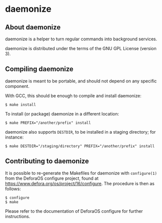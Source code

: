 daemonize
=========

About daemonize
---------------

daemonize is a helper to turn regular commands into background services.

daemonize is distributed under the terms of the GNU GPL License (version 3).


Compiling daemonize
-------------------

daemonize is meant to be portable, and should not depend on any specific
component.

With GCC, this should be enough to compile and install daemonize:

    $ make install

To install (or package) daemonize in a different location:

    $ make PREFIX="/another/prefix" install

daemonize also supports `DESTDIR`, to be installed in a staging directory; for
instance:

    $ make DESTDIR="/staging/directory" PREFIX="/another/prefix" install


Contributing to daemonize
-------------------------

It is possible to re-generate the Makefiles for daemonize with `configure(1)`
from the DeforaOS configure project, found at
<https://www.defora.org/os/project/16/configure>. The procedure is then as
follows:

    $ configure
    $ make

Please refer to the documentation of DeforaOS configure for further
instructions.
